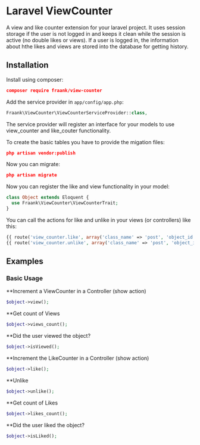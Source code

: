 Laravel ViewCounter
===================

A view and like counter extension for your laravel project. It uses session storage if the user is not logged in and keeps it clean while the session is active (no double likes or views).
If a user is logged in, the information about hthe likes and views are stored into the database for getting history.


Installation
------------

Install using composer:

```json
composer require fraank/view-counter
```

Add the service provider in `app/config/app.php`:

```php
Fraank\ViewCounter\ViewCounterServiceProvider::class,
```

The service provider will register an interface for your models to use view_counter and like_couter functionality.


To create the basic tables you have to provide the migation files:

```json
php artisan vendor:publish
```

Now you can migrate:

```json
php artisan migrate
```


Now you can register the like and view functionality in your model:

```php
class Object extends Eloquent {
  use Fraank\ViewCounter\ViewCounterTrait;
}
```

You can call the actions for like and unlike in your views (or controllers) like this:

```php
{{ route('view_counter.like', array('class_name' => 'post', 'object_id' => $post->id)) }}
{{ route('view_counter.unlike', array('class_name' => 'post', 'object_id' => $post->id)) }}
```


Examples
--------

### Basic Usage

**Increment a ViewCounter in a Controller (show action)

```php
$object->view();
```

**Get count of Views

```php
$object->views_count();
```

**Did the user viewed the object?

```php
$object->isViewed();
```


**Increment the LikeCounter in a Controller (show action)
```php
$object->like();
```

**Unlike
```php
$object->unlike();
```

**Get count of Likes

```php
$object->likes_count();
```

**Did the user liked the object?

```php
$object->isLiked();
```
